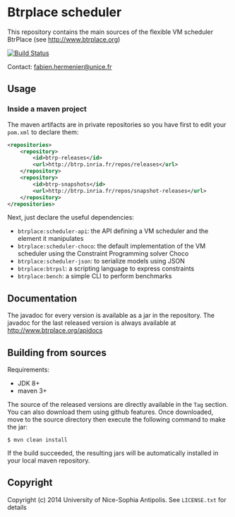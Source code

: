 # Btrplace scheduler #

This repository contains the main sources of the flexible VM scheduler BtrPlace (see http://www.btrplace.org)

[![Build Status](https://api.travis-ci.org/btrplace/scheduler.svg)](https://travis-ci.org/btrplace/scheduler)

Contact: fabien.hermenier@unice.fr

## Usage ##

### Inside a maven project ###

The maven artifacts are in private repositories so you have first to edit your `pom.xml` to declare them:

```xml
<repositories>
    <repository>
        <id>btrp-releases</id>
        <url>http://btrp.inria.fr/repos/releases</url>
    </repository>
    <repository>
        <id>btrp-snapshots</id>
        <url>http://btrp.inria.fr/repos/snapshot-releases</url>
    </repository>
</repositories>
```

Next, just declare the useful dependencies:

* `btrplace:scheduler-api`: the API defining a VM scheduler and the element it manipulates
* `btrplace:scheduler-choco`: the default implementation of the VM scheduler using the Constraint Programming
solver Choco
* `btrplace:scheduler-json`: to serialize models using JSON
* `btrplace:btrpsl`: a scripting language to express constraints
* `btrplace:bench`: a simple CLI to perform benchmarks

## Documentation ##

The javadoc for every version is available as a jar in the repository.
The javadoc for the last released version is always available at http://www.btrplace.org/apidocs

## Building from sources ##

Requirements:
* JDK 8+
* maven 3+

The source of the released versions are directly available in the `Tag` section.
You can also download them using github features.
Once downloaded, move to the source directory then execute the following command
to make the jar:

    $ mvn clean install

If the build succeeded, the resulting jars will be automatically installed in your local maven repository.


## Copyright ##
Copyright (c) 2014 University of Nice-Sophia Antipolis. See `LICENSE.txt` for details
